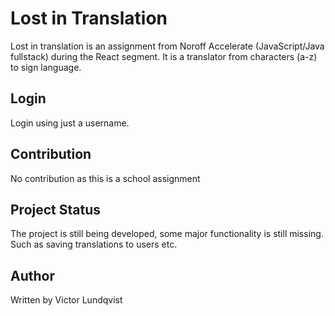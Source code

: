 # Lost in Translation
Lost in translation is an assignment from Noroff Accelerate (JavaScript/Java fullstack) during the React segment. It is a translator from characters (a-z) to sign language. 

## Login
Login using just a username.

## Contribution
No contribution as this is a school assignment

## Project Status
The project is still being developed, some major functionality is still missing. Such as saving translations to users etc.

## Author
Written by Victor Lundqvist